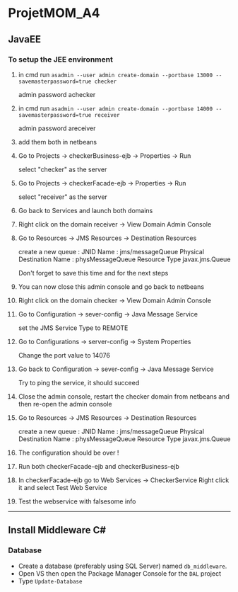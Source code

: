 # ProjetMOM_A4

## JavaEE
### To setup the JEE environment

1) in cmd run ```asadmin --user admin create-domain --portbase 13000 --savemasterpassword=true checker```

	admin password achecker

2) in cmd run ```asadmin --user admin create-domain --portbase 14000 --savemasterpassword=true receiver```

	admin password areceiver

3) add them both in netbeans

4) Go to Projects -> checkerBusiness-ejb -> Properties -> Run 
	
	select "checker" as the server

5) Go to Projects -> checkerFacade-ejb -> Properties -> Run 
	
	select "receiver" as the server

6) Go back to Services and launch both domains

7) Right click on the domain receiver -> View Domain Admin Console

8) Go to Resources -> JMS Resources -> Destination Resources

	create a new queue :
		JNID Name : jms/messageQueue
		Physical Destination Name : physMessageQueue
		Resource Type javax.jms.Queue

	Don't forget to save this time and for the next steps

9) You can now close this admin console and go back to netbeans

10) Right click on the domain checker -> View Domain Admin Console

11) Go to Configuration -> sever-config -> Java Message Service 
	
	set the JMS Service Type to REMOTE

12) Go to Configurations -> server-config -> System Properties
	
	Change the port value to 14076

13) Go back to Configuration -> sever-config -> Java Message Service
	
	Try to ping the service, it should succeed

14) Close the admin console, restart the checker domain from netbeans and then re-open the admin console

15) Go to Resources -> JMS Resources -> Destination Resources 
	
	create a new queue :
		JNID Name : jms/messageQueue
		Physical Destination Name : physMessageQueue
		Resource Type javax.jms.Queue

16) The configuration should be over !

17) Run both checkerFacade-ejb and checkerBusiness-ejb

18) In checkerFacade-ejb go to Web Services -> CheckerService
	Right click it and select Test Web Service

19) Test the webservice with <?xml version="1.0" encoding="UTF-8" standalone="yes"?><msg><opStatus>false</opStatus><info>some info</info></msg>

---
## Install Middleware C#
### Database
- Create a database (preferably using SQL Server) named `db_middleware`.
- Open VS then open the Package Manager Console for the `DAL` project
- Type `Update-Database`
